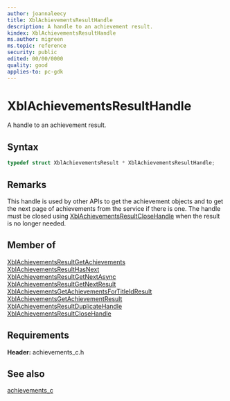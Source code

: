 ```yaml
---
author: joannaleecy
title: XblAchievementsResultHandle
description: A handle to an achievement result.
kindex: XblAchievementsResultHandle
ms.author: migreen
ms.topic: reference
security: public
edited: 00/00/0000
quality: good
applies-to: pc-gdk
---
```


# XblAchievementsResultHandle  

A handle to an achievement result.    

## Syntax  
  
```cpp
typedef struct XblAchievementsResult * XblAchievementsResultHandle;  
```  

## Remarks  
  
This handle is used by other APIs to get the achievement objects and to get the next page of achievements from the service if there is one. The handle must be closed using [XblAchievementsResultCloseHandle](../functions/xblachievementsresultclosehandle.md) when the result is no longer needed.
  
## Member of
  
[XblAchievementsResultGetAchievements](../functions/xblachievementsresultgetachievements.md)  
[XblAchievementsResultHasNext](../functions/xblachievementsresulthasnext.md)  
[XblAchievementsResultGetNextAsync](../functions/xblachievementsresultgetnextasync.md)  
[XblAchievementsResultGetNextResult](../functions/xblachievementsresultgetnextresult.md)  
[XblAchievementsGetAchievementsForTitleIdResult](../functions/xblachievementsgetachievementsfortitleidresult.md)  
[XblAchievementsGetAchievementResult](../functions/xblachievementsgetachievementresult.md)  
[XblAchievementsResultDuplicateHandle](../functions/xblachievementsresultduplicatehandle.md)  
[XblAchievementsResultCloseHandle](../functions/xblachievementsresultclosehandle.md)
  
## Requirements  
  
**Header:** achievements_c.h
  
## See also  
[achievements_c](../achievements_c_members.md)  
  
  